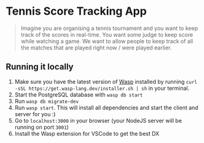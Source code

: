 # Tennis Score Tracking App

> Imagine you are organising a tennis tournament and you want to keep track of the scores in real-time. You want some judge to keep score while watching a game. We want to allow people to keep track of all the matches that are played right now / were played earlier. 

## Running it locally

1. Make sure you have the latest version of [Wasp](https://wasp-lang.dev) installed by running `curl -sSL https://get.wasp-lang.dev/installer.sh | sh` in your terminal.
2. Start the PostgreSQL database with `wasp db start`
3. Run `wasp db migrate-dev`
4. Run `wasp start`. This will install all dependencies and start the client and server for you :)
5. Go to `localhost:3000` in your browser (your NodeJS server will be running on port `3001`)
6. Install the Wasp extension for VSCode to get the best DX
